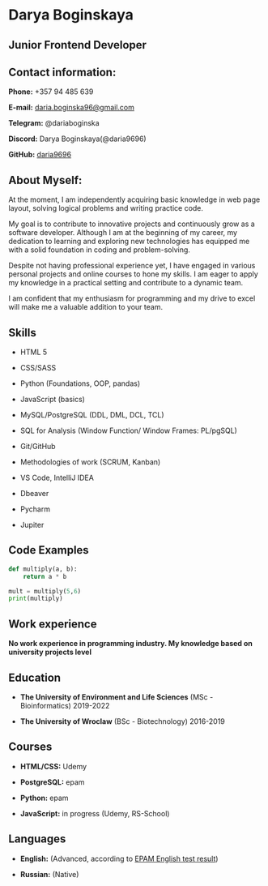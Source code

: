 # Darya Boginskaya

## Junior Frontend Developer

## Contact information:

**Phone:** +357 94 485 639

**E-mail:** daria.boginska96@gmail.com

**Telegram:** @dariaboginska

**Discord:** Darya Boginskaya(@daria9696)

**GitHub:** [daria9696](https://github.com/daria9696)

## About Myself:

At the moment, I am independently acquiring basic knowledge in web page layout, solving logical problems and writing practice code.

My goal is to contribute to innovative projects and continuously grow as a software developer. Although I am at the beginning of my career, my dedication to learning and exploring new technologies has equipped me with a solid foundation in coding and problem-solving.

Despite not having professional experience yet, I have engaged in various personal projects and online courses to hone my skills. I am eager to apply my knowledge in a practical setting and contribute to a dynamic team.

I am confident that my enthusiasm for programming and my drive to excel will make me a valuable addition to your team.

## Skills

- HTML 5

- CSS/SASS

- Python (Foundations, OOP, pandas)

- JavaScript (basics)

- MySQL/PostgreSQL (DDL, DML, DCL, TCL)

- SQL for Analysis (Window Function/ Window Frames: PL/pgSQL)

- Git/GitHub

- Methodologies of work (SCRUM, Kanban)

- VS Code, IntelliJ IDEA

- Dbeaver

- Pycharm

- Jupiter

## Code Examples

```python
def multiply(a, b):
    return a * b

mult = multiply(5,6)
print(multiply)
```

## Work experience

**No work experience in programming industry. My knowledge based on university projects level**

## Education

- **The University of Environment and Life Sciences** (MSc - Bioinformatics) 2019-2022

- **The University of Wroclaw** (BSc - Biotechnology) 2016-2019

## Courses

- **HTML/CSS:** Udemy

- **PostgreSQL:** epam

- **Python:** epam

- **JavaScript:** in progress (Udemy, RS-School)

## Languages

- **English:** (Advanced, according to [EPAM English test result](https://examinator.epam.com/passing/attendances/791480))

- **Russian:** (Native)
